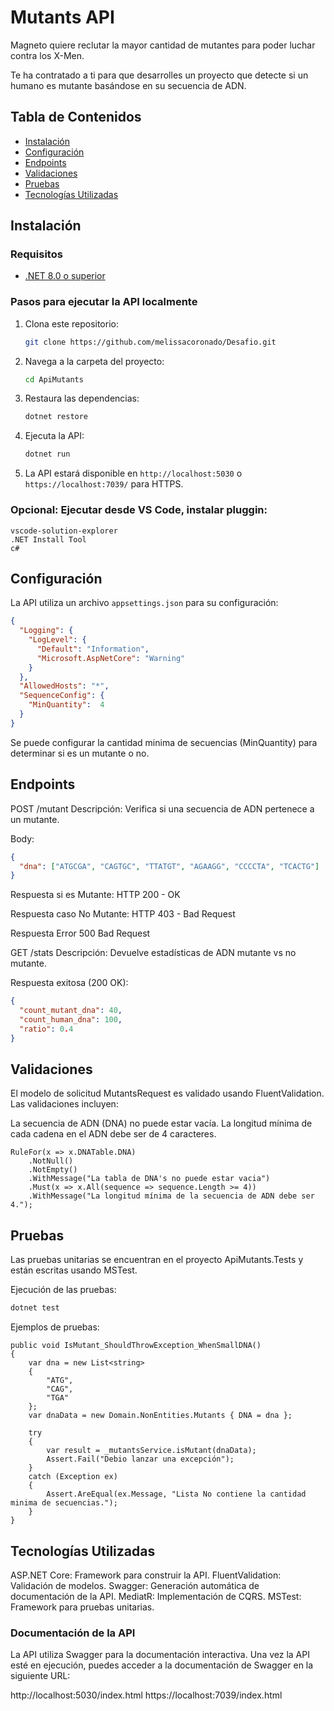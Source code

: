 
# Mutants API

Magneto quiere reclutar la mayor cantidad de mutantes para poder luchar contra los X-Men. 

Te ha contratado a ti para que desarrolles un proyecto que detecte si un humano es mutante basándose en su secuencia de ADN. 

## Tabla de Contenidos

- [Instalación](#instalación)
- [Configuración](#configuración)
- [Endpoints](#endpoints)
- [Validaciones](#validaciones)
- [Pruebas](#pruebas)
- [Tecnologías Utilizadas](#tecnologías-utilizadas)

## Instalación

### Requisitos

- [.NET 8.0 o superior](https://dotnet.microsoft.com/download)

### Pasos para ejecutar la API localmente

1. Clona este repositorio:

    ```bash
    git clone https://github.com/melissacoronado/Desafio.git
    ```

2. Navega a la carpeta del proyecto:

    ```bash
    cd ApiMutants
    ```

3. Restaura las dependencias:

    ```bash
    dotnet restore
    ```

4. Ejecuta la API:

    ```bash
    dotnet run
    ```

6. La API estará disponible en `http://localhost:5030` o `https://localhost:7039/` para HTTPS.


### Opcional: Ejecutar desde VS Code, instalar pluggin:
	vscode-solution-explorer
	.NET Install Tool
    c#

## Configuración

La API utiliza un archivo `appsettings.json` para su configuración:

```json
{
  "Logging": {
    "LogLevel": {
      "Default": "Information",
      "Microsoft.AspNetCore": "Warning"
    }
  },
  "AllowedHosts": "*",
  "SequenceConfig": {
    "MinQuantity":  4
  }
}
```

Se puede configurar la cantidad minima de secuencias (MinQuantity) para determinar si es un mutante o no.

## Endpoints
POST /mutant
Descripción: Verifica si una secuencia de ADN pertenece a un mutante.

Body:
```json
{
  "dna": ["ATGCGA", "CAGTGC", "TTATGT", "AGAAGG", "CCCCTA", "TCACTG"]
}
```

Respuesta si es Mutante: HTTP 200 - OK

Respuesta caso No Mutante: HTTP 403 - Bad Request

Respuesta Error 500 Bad Request


GET /stats
Descripción: Devuelve estadísticas de ADN mutante vs no mutante.

Respuesta exitosa (200 OK):
```json
{
  "count_mutant_dna": 40,
  "count_human_dna": 100,
  "ratio": 0.4
}
```

## Validaciones

El modelo de solicitud MutantsRequest es validado usando FluentValidation. Las validaciones incluyen:

La secuencia de ADN (DNA) no puede estar vacía.
La longitud mínima de cada cadena en el ADN debe ser de 4 caracteres.
```
RuleFor(x => x.DNATable.DNA)
    .NotNull()
    .NotEmpty()
    .WithMessage("La tabla de DNA's no puede estar vacia")
    .Must(x => x.All(sequence => sequence.Length >= 4))
    .WithMessage("La longitud mínima de la secuencia de ADN debe ser 4.");
```

## Pruebas
Las pruebas unitarias se encuentran en el proyecto ApiMutants.Tests y están escritas usando MSTest.

Ejecución de las pruebas:
```bash
dotnet test
```

Ejemplos de pruebas:


```[TestMethod]
public void IsMutant_ShouldThrowException_WhenSmallDNA()
{
    var dna = new List<string>
    {
        "ATG",
        "CAG",
        "TGA"
    };
    var dnaData = new Domain.NonEntities.Mutants { DNA = dna };

    try
    {
        var result = _mutantsService.isMutant(dnaData);
        Assert.Fail("Debio lanzar una excepción");
    }
    catch (Exception ex)
    {
        Assert.AreEqual(ex.Message, "Lista No contiene la cantidad minima de secuencias.");
    }
}
```

## Tecnologías Utilizadas
ASP.NET Core: Framework para construir la API.
FluentValidation: Validación de modelos.
Swagger: Generación automática de documentación de la API.
MediatR: Implementación de CQRS.
MSTest: Framework para pruebas unitarias.

### Documentación de la API
La API utiliza Swagger para la documentación interactiva. Una vez la API esté en ejecución, puedes acceder a la documentación de Swagger en la siguiente URL:

http://localhost:5030/index.html
https://localhost:7039/index.html
